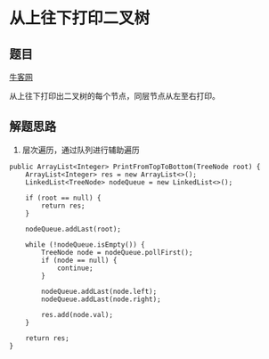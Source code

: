 # 从上往下打印二叉树

## 题目

[牛客网](https://www.nowcoder.com/practice/7fe2212963db4790b57431d9ed259701?tpId=13&tqId=11175&rp=1&ru=%2Fta%2Fcoding-interviews&qru=%2Fta%2Fcoding-interviews%2Fquestion-ranking&tPage=1)

从上往下打印出二叉树的每个节点，同层节点从左至右打印。


## 解题思路

  1. 层次遍历，通过队列进行辅助遍历

```
public ArrayList<Integer> PrintFromTopToBottom(TreeNode root) {
    ArrayList<Integer> res = new ArrayList<>();
    LinkedList<TreeNode> nodeQueue = new LinkedList<>();

    if (root == null) {
        return res;
    }

    nodeQueue.addLast(root);

    while (!nodeQueue.isEmpty()) {
        TreeNode node = nodeQueue.pollFirst();
        if (node == null) {
            continue;
        }

        nodeQueue.addLast(node.left);
        nodeQueue.addLast(node.right);

        res.add(node.val);
    }

    return res;
}
```
